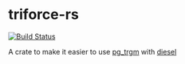 # triforce-rs

[![Build Status](https://gitlab.com/callym/triforce_rs/badges/master/build.svg)](https://gitlab.com/callym/triforce_rs/)

A crate to make it easier to use [pg_trgm](https://www.postgresql.org/docs/current/pgtrgm.html) with [diesel](https://diesel.rs)
